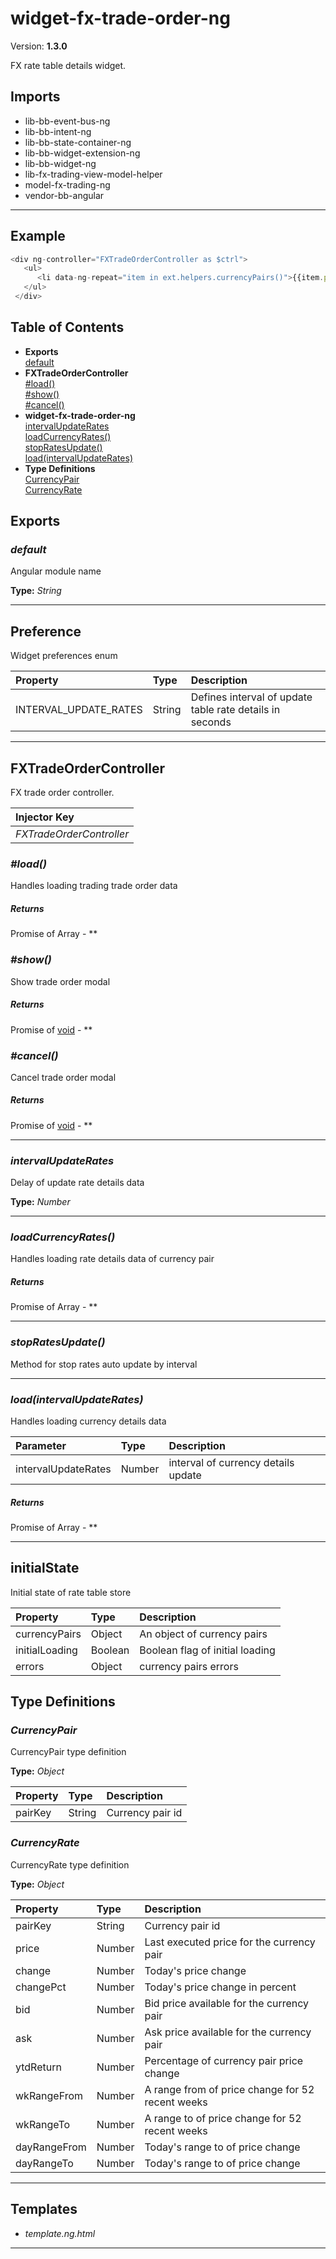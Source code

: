 # widget-fx-trade-order-ng


Version: **1.3.0**

FX rate table details widget.

## Imports

* lib-bb-event-bus-ng
* lib-bb-intent-ng
* lib-bb-state-container-ng
* lib-bb-widget-extension-ng
* lib-bb-widget-ng
* lib-fx-trading-view-model-helper
* model-fx-trading-ng
* vendor-bb-angular

---

## Example

```javascript
<div ng-controller="FXTradeOrderController as $ctrl">
   <ul>
      <li data-ng-repeat="item in ext.helpers.currencyPairs()">{{item.pairKey}}</li>
   </ul>
 </div>
```

## Table of Contents
- **Exports**<br/>    <a href="#default">default</a><br/>
- **FXTradeOrderController**<br/>    <a href="#FXTradeOrderController_load">#load()</a><br/>    <a href="#FXTradeOrderController_show">#show()</a><br/>    <a href="#FXTradeOrderController_cancel">#cancel()</a><br/>
- **widget-fx-trade-order-ng**<br/>    <a href="#widget-fx-trade-order-ngintervalUpdateRates">intervalUpdateRates</a><br/>    <a href="#widget-fx-trade-order-ngloadCurrencyRates">loadCurrencyRates()</a><br/>    <a href="#widget-fx-trade-order-ngstopRatesUpdate">stopRatesUpdate()</a><br/>    <a href="#widget-fx-trade-order-ngload">load(intervalUpdateRates)</a><br/>
- **Type Definitions**<br/>    <a href="#CurrencyPair">CurrencyPair</a><br/>    <a href="#CurrencyRate">CurrencyRate</a><br/>

## Exports

### <a name="default"></a>*default*

Angular module name

**Type:** *String*


---

## Preference

Widget preferences enum

| Property | Type | Description |
| :-- | :-- | :-- |
| INTERVAL_UPDATE_RATES | String | Defines interval of update table rate details in seconds |

---

## FXTradeOrderController

FX trade order controller.

| Injector Key |
| :-- |
| *FXTradeOrderController* |


### <a name="FXTradeOrderController_load"></a>*#load()*

Handles loading trading trade order data

##### Returns

Promise of Array - **

### <a name="FXTradeOrderController_show"></a>*#show()*

Show trade order modal

##### Returns

Promise of [void](#void) - **

### <a name="FXTradeOrderController_cancel"></a>*#cancel()*

Cancel trade order modal

##### Returns

Promise of [void](#void) - **

---
### <a name="widget-fx-trade-order-ngintervalUpdateRates"></a>*intervalUpdateRates*

Delay of update rate details data

**Type:** *Number*


---

### <a name="widget-fx-trade-order-ngloadCurrencyRates"></a>*loadCurrencyRates()*

Handles loading rate details data of currency pair

##### Returns

Promise of Array - **

---

### <a name="widget-fx-trade-order-ngstopRatesUpdate"></a>*stopRatesUpdate()*

Method for stop rates auto update by interval

---

### <a name="widget-fx-trade-order-ngload"></a>*load(intervalUpdateRates)*

Handles loading currency details data

| Parameter | Type | Description |
| :-- | :-- | :-- |
| intervalUpdateRates | Number | interval of currency details update |

##### Returns

Promise of Array - **

---

## initialState

Initial state of rate table store

| Property | Type | Description |
| :-- | :-- | :-- |
| currencyPairs | Object | An object of currency pairs |
| initialLoading | Boolean | Boolean flag of initial loading |
| errors | Object | currency pairs errors |

## Type Definitions


### <a name="CurrencyPair"></a>*CurrencyPair*

CurrencyPair type definition

**Type:** *Object*


| Property | Type | Description |
| :-- | :-- | :-- |
| pairKey | String | Currency pair id |

### <a name="CurrencyRate"></a>*CurrencyRate*

CurrencyRate type definition

**Type:** *Object*


| Property | Type | Description |
| :-- | :-- | :-- |
| pairKey | String | Currency pair id |
| price | Number | Last executed price for the currency pair |
| change | Number | Today's price change |
| changePct | Number | Today's price change in percent |
| bid | Number | Bid price available for the currency pair |
| ask | Number | Ask price available for the currency pair |
| ytdReturn | Number | Percentage of currency pair price change |
| wkRangeFrom | Number | A range from of price change for 52 recent weeks |
| wkRangeTo | Number | A range to of price change for 52 recent weeks |
| dayRangeFrom | Number | Today's range to of price change |
| dayRangeTo | Number | Today's range to of price change |

---

## Templates

* *template.ng.html*

---
